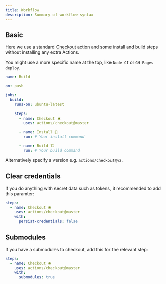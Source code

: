 ```yaml
---
title: Workflow
description: Summary of workflow syntax
---
```



## Basic

Here we use a standard [Checkout](https://github.com/actions/checkout) action and some install and build steps without installing any extra Actions.

You might use a more specific name at the top, like `Node CI` or `GH Pages deploy`.

```yaml
name: Build

on: push

jobs:
  build:
    runs-on: ubuntu-latest

    steps:
      - name: Checkout 🛎️
        uses: actions/checkout@master

      - name: Install 🔧
        run: # Your install command

      - name: Build 🏗️
        run: # Your build command
```

Alternatively specify a version e.g. `actions/checkout@v2`.


## Clear credentials

If you do anything with secret data such as tokens, it recommended to add this paramter:

```yaml
steps:
  - name: Checkout 🛎️
    uses: actions/checkout@master
    with:
      persist-credentials: false
```


## Submodules

If you have a submodules to checkout, add this for the relevant step:

```yaml
steps:
  - name: Checkout 🛎️
    uses: actions/checkout@master
    with:
      submodules: true
```
